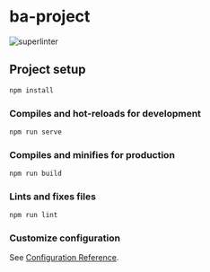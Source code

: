 # ba-project

![superlinter](https://github.com/github/docs/actions/workflows/superlinter.yml/badge.svg)


## Project setup
```bash
npm install
```

### Compiles and hot-reloads for development
```bash
npm run serve
```

### Compiles and minifies for production
```bash
npm run build
```

### Lints and fixes files
```bash
npm run lint
```

### Customize configuration
See [Configuration Reference](https://cli.vuejs.org/config/).
